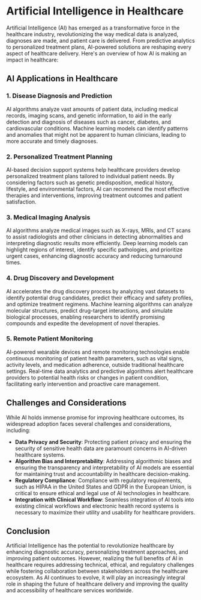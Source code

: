 # Artificial Intelligence in Healthcare

Artificial Intelligence (AI) has emerged as a transformative force in the healthcare industry, revolutionizing the way medical data is analyzed, diagnoses are made, and patient care is delivered. From predictive analytics to personalized treatment plans, AI-powered solutions are reshaping every aspect of healthcare delivery. Here's an overview of how AI is making an impact in healthcare:

## AI Applications in Healthcare

### 1. Disease Diagnosis and Prediction
AI algorithms analyze vast amounts of patient data, including medical records, imaging scans, and genetic information, to aid in the early detection and diagnosis of diseases such as cancer, diabetes, and cardiovascular conditions. Machine learning models can identify patterns and anomalies that might not be apparent to human clinicians, leading to more accurate and timely diagnoses.

### 2. Personalized Treatment Planning
AI-based decision support systems help healthcare providers develop personalized treatment plans tailored to individual patient needs. By considering factors such as genetic predisposition, medical history, lifestyle, and environmental factors, AI can recommend the most effective therapies and interventions, improving treatment outcomes and patient satisfaction.

### 3. Medical Imaging Analysis
AI algorithms analyze medical images such as X-rays, MRIs, and CT scans to assist radiologists and other clinicians in detecting abnormalities and interpreting diagnostic results more efficiently. Deep learning models can highlight regions of interest, identify specific pathologies, and prioritize urgent cases, enhancing diagnostic accuracy and reducing turnaround times.

### 4. Drug Discovery and Development
AI accelerates the drug discovery process by analyzing vast datasets to identify potential drug candidates, predict their efficacy and safety profiles, and optimize treatment regimens. Machine learning algorithms can analyze molecular structures, predict drug-target interactions, and simulate biological processes, enabling researchers to identify promising compounds and expedite the development of novel therapies.

### 5. Remote Patient Monitoring
AI-powered wearable devices and remote monitoring technologies enable continuous monitoring of patient health parameters, such as vital signs, activity levels, and medication adherence, outside traditional healthcare settings. Real-time data analytics and predictive algorithms alert healthcare providers to potential health risks or changes in patient condition, facilitating early intervention and proactive care management.

## Challenges and Considerations

While AI holds immense promise for improving healthcare outcomes, its widespread adoption faces several challenges and considerations, including:

- **Data Privacy and Security**: Protecting patient privacy and ensuring the security of sensitive health data are paramount concerns in AI-driven healthcare systems.
- **Algorithm Bias and Interpretability**: Addressing algorithmic biases and ensuring the transparency and interpretability of AI models are essential for maintaining trust and accountability in healthcare decision-making.
- **Regulatory Compliance**: Compliance with regulatory requirements, such as HIPAA in the United States and GDPR in the European Union, is critical to ensure ethical and legal use of AI technologies in healthcare.
- **Integration with Clinical Workflow**: Seamless integration of AI tools into existing clinical workflows and electronic health record systems is necessary to maximize their utility and usability for healthcare providers.

## Conclusion

Artificial Intelligence has the potential to revolutionize healthcare by enhancing diagnostic accuracy, personalizing treatment approaches, and improving patient outcomes. However, realizing the full benefits of AI in healthcare requires addressing technical, ethical, and regulatory challenges while fostering collaboration between stakeholders across the healthcare ecosystem. As AI continues to evolve, it will play an increasingly integral role in shaping the future of healthcare delivery and improving the quality and accessibility of healthcare services worldwide.
